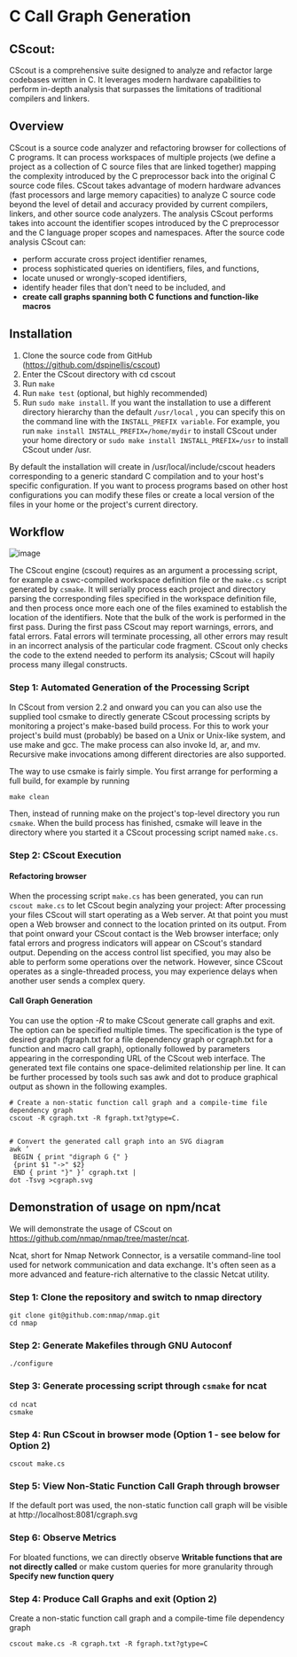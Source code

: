 # C Call Graph Generation

## CScout:

CScout is a comprehensive suite designed to analyze and refactor large codebases written in C. It leverages modern hardware capabilities to perform in-depth analysis that surpasses the limitations of traditional compilers and linkers.

## Overview

CScout is a source code analyzer and refactoring browser for collections of C programs. It can process workspaces of multiple projects (we define a project as a collection of C source files that are linked together) mapping the complexity introduced by the C preprocessor back into the original C source code files. CScout takes advantage of modern hardware advances (fast processors and large memory capacities) to analyze C source code beyond the level of detail and accuracy provided by current compilers, linkers, and other source code analyzers. The analysis CScout performs takes into account the identifier scopes introduced by the C preprocessor and the C language proper scopes and namespaces. After the source code analysis CScout can:

  - perform accurate cross project identifier renames,
  - process sophisticated queries on identifiers, files, and functions,
  - locate unused or wrongly-scoped identifiers,
  - identify header files that don't need to be included, and
  - **create call graphs spanning both C functions and function-like macros**

## Installation

   1.  Clone the source code from GitHub (https://github.com/dspinellis/cscout)
   2.  Enter the CScout directory with cd cscout
   3.  Run `make`
   4.  Run `make test` (optional, but highly recommended)
   5.  Run `sudo make install`. If you want the installation to use a different directory hierarchy than the default `/usr/local`
    , you can specify this on the command line with the `INSTALL_PREFIX variable`. For example, you run `make install INSTALL_PREFIX=/home/mydir` to install CScout under your home directory or `sudo make install INSTALL_PREFIX=/usr` to install CScout under /usr. 

By default the installation will create in /usr/local/include/cscout headers corresponding to a generic standard C compilation and to your host's specific configuration. If you want to process programs based on other host configurations you can modify these files or create a local version of the files in your home or the project's current directory. 

## Workflow

![image](https://github.com/rafailagln/demoSecOPERA/assets/61935258/121e3788-2672-4920-8103-6fee3a41dcc2)


The CScout engine (cscout) requires as an argument a processing script, for example a cswc-compiled workspace definition file or the `make.cs` script generated by `csmake`. It will serially process each project and directory parsing the corresponding files specified in the workspace definition file, and then process once more each one of the files examined to establish the location of the identifiers. Note that the bulk of the work is performed in the first pass. During the first pass CScout may report warnings, errors, and fatal errors. Fatal errors will terminate processing, all other errors may result in an incorrect analysis of the particular code fragment. CScout only checks the code to the extend needed to perform its analysis; CScout will hapily process many illegal constructs.

### Step 1: Automated Generation of the Processing Script
In CScout from version 2.2 and onward you can you can also use the supplied tool csmake to directly generate CScout processing scripts by monitoring a project's make-based build process. For this to work your project's build must (probably) be based on a Unix or Unix-like system, and use make and gcc. The make process can also invoke ld, ar, and mv. Recursive make invocations among different directories are also supported.

The way to use csmake is fairly simple. You first arrange for performing a full build, for example by running

`make clean`

Then, instead of running make on the project's top-level directory you run `csmake`. When the build process has finished, csmake will leave in the directory where you started it a CScout processing script named `make.cs`.

### Step 2: CScout Execution

#### Refactoring browser
When the processing script `make.cs` has been generated, you can run `cscout make.cs` to let CScout begin analyzing your project:
After processing your files CScout will start operating as a Web server. At that point you must open a Web browser and connect to the location printed on its output. From that point onward your CScout contact is the Web browser interface; only fatal errors and progress indicators will appear on CScout's standard output. Depending on the access control list specified, you may also be able to perform some operations over the network. However, since CScout operates as a single-threaded process, you may experience delays when another user sends a complex query.

#### Call Graph Generation
You can use the option *-R* to make CScout generate call graphs and exit. The option can be specified multiple times. The specification is the type of desired graph (fgraph.txt for a file dependency graph or cgraph.txt for a function and macro call graph), optionally followed by parameters appearing in the corresponding URL of the CScout web interface. The generated text file contains one space-delimited relationship per line. It can be further processed by tools such sas awk and dot to produce graphical output as shown in the following examples.
```
# Create a non-static function call graph and a compile-time file dependency graph
cscout -R cgraph.txt -R fgraph.txt?gtype=C.


# Convert the generated call graph into an SVG diagram
awk ’
 BEGIN { print "digraph G {" }
 {print $1 "->" $2}
 END { print "}" }’ cgraph.txt |
dot -Tsvg >cgraph.svg
```

## Demonstration of usage on npm/ncat
We will demonstrate the usage of CScout on https://github.com/nmap/nmap/tree/master/ncat.

Ncat, short for Nmap Network Connector, is a versatile command-line tool used for network communication and data exchange. It's often seen as a more advanced and feature-rich alternative to the classic Netcat utility.

### Step 1: Clone the repository and switch to nmap directory
```
git clone git@github.com:nmap/nmap.git
cd nmap
```

### Step 2: Generate Makefiles through GNU Autoconf
```
./configure
```
### Step 3: Generate processing script through `csmake` for ncat 
```
cd ncat
csmake 
```
### Step 4: Run CScout in browser mode (Option 1 - see below for Option 2)
```
cscout make.cs
```
### Step 5: View Non-Static Function Call Graph through browser
If the default port was used, the non-static function call graph will be visible at http://localhost:8081/cgraph.svg

### Step 6: Observe Metrics
For bloated functions, we can directly observe **Writable functions that are not directly called** or make custom queries for more granularity through **Specify new function query**



### Step 4: Produce Call Graphs and exit (Option 2)
Create a non-static function call graph and a compile-time file dependency graph
```
cscout make.cs -R cgraph.txt -R fgraph.txt?gtype=C
```









